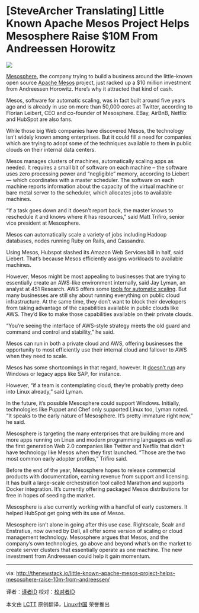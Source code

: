 [SteveArcher Translating]
Little Known Apache Mesos Project Helps Mesosphere Raise $10M From Andreessen Horowitz
================================================================================
![](http://thenewstack.io/wp-content/uploads/2014/04/clouds.jpg)

[Mesosphere][1], the company trying to build a business around the little-known open source [Apache Mesos][2] project, just racked up a $10 million investment from Andreessen Horowitz. Here’s why it attracted that kind of cash.

Mesos, software for automatic scaling, was in fact built around five years ago and is already in use on more than 50,000 cores at Twitter, according to Florian Leibert, CEO and co-founder of Mesosphere. EBay, AirBnB, Netflix and HubSpot are also fans.

While those big Web companies have discovered Mesos, the technology isn’t widely known among enterprises. But it could fill a need for companies which are trying to adopt some of the techniques available to them in public clouds on their internal data centers.

Mesos manages clusters of machines, automatically scaling apps as needed. It requires a small bit of software on each machine – the software uses zero processing power and “negligible” memory, according to Liebert — which coordinates with a master scheduler. The software on each machine reports information about the capacity of the virtual machine or bare metal server to the scheduler, which allocates jobs to available machines.

“If a task goes down and it doesn’t report back, the master knows to reschedule it and knows where it has resources,” said Matt Trifiro, senior vice president at Mesosphere.

Mesos can automatically scale a variety of jobs including Hadoop databases, nodes running Ruby on Rails, and Cassandra.

Using Mesos, Hubspot slashed its Amazon Web Services bill in half, said Liebert. That’s because Mesos efficiently assigns workloads to available machines.

However, Mesos might be most appealing to businesses that are trying to essentially create an AWS-like environment internally, said Jay Lyman, an analyst at 451 Research. AWS offers some [tools for automatic scaling][3]. But many businesses are still shy about running everything on public cloud infrastructure. At the same time, they don’t want to block their developers from taking advantage of the capabilities available in public clouds like AWS. They’d like to make those capabilities available on their private clouds.

“You’re seeing the interface of AWS-style strategy meets the old guard and command and control and stability,” he said.

Mesos can run in both a private cloud and AWS, offering businesses the opportunity to most efficiently use their internal cloud and fallover to AWS when they need to scale.

Mesos has some shortcomings in that regard, however. It [doesn’t run][4] any Windows or legacy apps like SAP, for instance.

However, “if a team is contemplating cloud, they’re probably pretty deep into Linux already,” said Lyman.

In the future, it’s possible Mesosphere could support Windows. Initially, technologies like Puppet and Chef only supported Linux too, Lyman noted. “It speaks to the early nature of Mesosphere. It’s pretty immature right now,” he said.

Mesosphere is targeting the many enterprises that are building more and more apps running on Linux and modern programming languages as well as the first generation Web 2.0 companies like Twitter and Netflix that didn’t have technology like Mesos when they first launched. “Those are the two most common early adopter profiles,” Trifiro said.

Before the end of the year, Mesosphere hopes to release commercial products with documentation, earning revenue from support and licensing. It has built a large-scale orchestration tool called Marathon and supports Docker integration. It’s currently offering packaged Mesos distributions for free in hopes of seeding the market.

Mesosphere is also currently working with a handful of early customers. It helped HubSpot get going with its use of Mesos.

Mesosphere isn’t alone in going after this use case. Rightscale, Scalr and Enstratius, now owned by Dell, all offer some version of scaling or cloud management technology. Mesosphere argues that Mesos, and the company’s own technologies, go above and beyond what’s on the market to create server clusters that essentially operate as one machine. The new investment from Andreessen could help it gain momentum.

--------------------------------------------------------------------------------

via: http://thenewstack.io/little-known-apache-mesos-project-helps-mesosphere-raise-10m-from-andreessen/

译者：[译者ID](https://github.com/译者ID) 校对：[校对者ID](https://github.com/校对者ID)

本文由 [LCTT](https://github.com/LCTT/TranslateProject) 原创翻译，[Linux中国](http://linux.cn/) 荣誉推出

[1]:http://mesosphere.io/
[2]:http://mesos.apache.org/
[3]:http://aws.amazon.com/autoscaling/
[4]:http://mesosphere.io/learn/